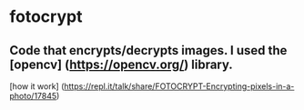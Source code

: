 # fotocrypt
Code that encrypts/decrypts images. I used the [opencv] (https://opencv.org/) library.
---
[how it work] (https://repl.it/talk/share/FOTOCRYPT-Encrypting-pixels-in-a-photo/17845)
